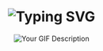 <h1 align='center'>
<img src="https://readme-typing-svg.demolab.com?font=Fira+Code&weight=600&size=22&pause=1000&color=ff1957&random=false&width=535&lines=%E2%9C%A8+Hey%2C+I'm+Michael.+Have+a+nice+Day!+%F0%9F%8C%9F" alt="Typing SVG" />
</h1>

<p align="center">
  <img src="https://user-images.githubusercontent.com/89845641/220167426-0c5f630e-6d56-4617-9775-71c2bd025b4f.gif" alt="Your GIF Description" />
</p>


<!--
**mixstam1821/mixstam1821** is a ✨ _special_ ✨ repository because its `README.md` (this file) appears on your GitHub profile.

Here are some ideas to get you started:

- 🔭 I’m currently working on ...
- 🌱 I’m currently learning ...
- 👯 I’m looking to collaborate on ...
- 🤔 I’m looking for help with ...
- 💬 Ask me about ...
- 📫 How to reach me: ...
- 😄 Pronouns: ...
- ⚡ Fun fact: ...
-->
